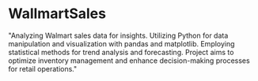 # WallmartSales
"Analyzing Walmart sales data for insights. Utilizing Python for data manipulation and visualization with pandas and matplotlib. Employing statistical methods for trend analysis and forecasting. Project aims to optimize inventory management and enhance decision-making processes for retail operations."
